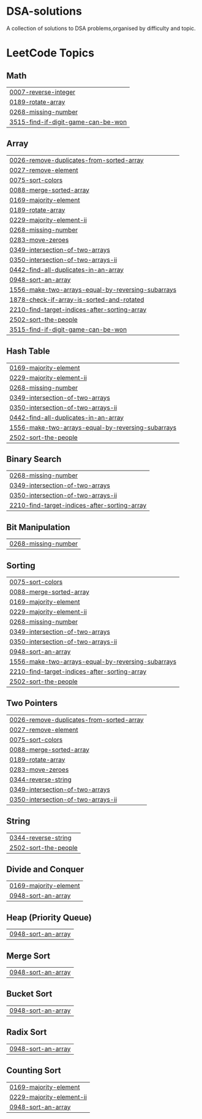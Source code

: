 # DSA-solutions
 A collection of solutions to DSA problems,organised by difficulty and topic.

<!---LeetCode Topics Start-->
# LeetCode Topics
## Math
|  |
| ------- |
| [0007-reverse-integer](https://github.com/ankitanag421/DSA-solutions/tree/master/0007-reverse-integer) |
| [0189-rotate-array](https://github.com/ankitanag421/DSA-solutions/tree/master/0189-rotate-array) |
| [0268-missing-number](https://github.com/ankitanag421/DSA-solutions/tree/master/0268-missing-number) |
| [3515-find-if-digit-game-can-be-won](https://github.com/ankitanag421/DSA-solutions/tree/master/3515-find-if-digit-game-can-be-won) |
## Array
|  |
| ------- |
| [0026-remove-duplicates-from-sorted-array](https://github.com/ankitanag421/DSA-solutions/tree/master/0026-remove-duplicates-from-sorted-array) |
| [0027-remove-element](https://github.com/ankitanag421/DSA-solutions/tree/master/0027-remove-element) |
| [0075-sort-colors](https://github.com/ankitanag421/DSA-solutions/tree/master/0075-sort-colors) |
| [0088-merge-sorted-array](https://github.com/ankitanag421/DSA-solutions/tree/master/0088-merge-sorted-array) |
| [0169-majority-element](https://github.com/ankitanag421/DSA-solutions/tree/master/0169-majority-element) |
| [0189-rotate-array](https://github.com/ankitanag421/DSA-solutions/tree/master/0189-rotate-array) |
| [0229-majority-element-ii](https://github.com/ankitanag421/DSA-solutions/tree/master/0229-majority-element-ii) |
| [0268-missing-number](https://github.com/ankitanag421/DSA-solutions/tree/master/0268-missing-number) |
| [0283-move-zeroes](https://github.com/ankitanag421/DSA-solutions/tree/master/0283-move-zeroes) |
| [0349-intersection-of-two-arrays](https://github.com/ankitanag421/DSA-solutions/tree/master/0349-intersection-of-two-arrays) |
| [0350-intersection-of-two-arrays-ii](https://github.com/ankitanag421/DSA-solutions/tree/master/0350-intersection-of-two-arrays-ii) |
| [0442-find-all-duplicates-in-an-array](https://github.com/ankitanag421/DSA-solutions/tree/master/0442-find-all-duplicates-in-an-array) |
| [0948-sort-an-array](https://github.com/ankitanag421/DSA-solutions/tree/master/0948-sort-an-array) |
| [1556-make-two-arrays-equal-by-reversing-subarrays](https://github.com/ankitanag421/DSA-solutions/tree/master/1556-make-two-arrays-equal-by-reversing-subarrays) |
| [1878-check-if-array-is-sorted-and-rotated](https://github.com/ankitanag421/DSA-solutions/tree/master/1878-check-if-array-is-sorted-and-rotated) |
| [2210-find-target-indices-after-sorting-array](https://github.com/ankitanag421/DSA-solutions/tree/master/2210-find-target-indices-after-sorting-array) |
| [2502-sort-the-people](https://github.com/ankitanag421/DSA-solutions/tree/master/2502-sort-the-people) |
| [3515-find-if-digit-game-can-be-won](https://github.com/ankitanag421/DSA-solutions/tree/master/3515-find-if-digit-game-can-be-won) |
## Hash Table
|  |
| ------- |
| [0169-majority-element](https://github.com/ankitanag421/DSA-solutions/tree/master/0169-majority-element) |
| [0229-majority-element-ii](https://github.com/ankitanag421/DSA-solutions/tree/master/0229-majority-element-ii) |
| [0268-missing-number](https://github.com/ankitanag421/DSA-solutions/tree/master/0268-missing-number) |
| [0349-intersection-of-two-arrays](https://github.com/ankitanag421/DSA-solutions/tree/master/0349-intersection-of-two-arrays) |
| [0350-intersection-of-two-arrays-ii](https://github.com/ankitanag421/DSA-solutions/tree/master/0350-intersection-of-two-arrays-ii) |
| [0442-find-all-duplicates-in-an-array](https://github.com/ankitanag421/DSA-solutions/tree/master/0442-find-all-duplicates-in-an-array) |
| [1556-make-two-arrays-equal-by-reversing-subarrays](https://github.com/ankitanag421/DSA-solutions/tree/master/1556-make-two-arrays-equal-by-reversing-subarrays) |
| [2502-sort-the-people](https://github.com/ankitanag421/DSA-solutions/tree/master/2502-sort-the-people) |
## Binary Search
|  |
| ------- |
| [0268-missing-number](https://github.com/ankitanag421/DSA-solutions/tree/master/0268-missing-number) |
| [0349-intersection-of-two-arrays](https://github.com/ankitanag421/DSA-solutions/tree/master/0349-intersection-of-two-arrays) |
| [0350-intersection-of-two-arrays-ii](https://github.com/ankitanag421/DSA-solutions/tree/master/0350-intersection-of-two-arrays-ii) |
| [2210-find-target-indices-after-sorting-array](https://github.com/ankitanag421/DSA-solutions/tree/master/2210-find-target-indices-after-sorting-array) |
## Bit Manipulation
|  |
| ------- |
| [0268-missing-number](https://github.com/ankitanag421/DSA-solutions/tree/master/0268-missing-number) |
## Sorting
|  |
| ------- |
| [0075-sort-colors](https://github.com/ankitanag421/DSA-solutions/tree/master/0075-sort-colors) |
| [0088-merge-sorted-array](https://github.com/ankitanag421/DSA-solutions/tree/master/0088-merge-sorted-array) |
| [0169-majority-element](https://github.com/ankitanag421/DSA-solutions/tree/master/0169-majority-element) |
| [0229-majority-element-ii](https://github.com/ankitanag421/DSA-solutions/tree/master/0229-majority-element-ii) |
| [0268-missing-number](https://github.com/ankitanag421/DSA-solutions/tree/master/0268-missing-number) |
| [0349-intersection-of-two-arrays](https://github.com/ankitanag421/DSA-solutions/tree/master/0349-intersection-of-two-arrays) |
| [0350-intersection-of-two-arrays-ii](https://github.com/ankitanag421/DSA-solutions/tree/master/0350-intersection-of-two-arrays-ii) |
| [0948-sort-an-array](https://github.com/ankitanag421/DSA-solutions/tree/master/0948-sort-an-array) |
| [1556-make-two-arrays-equal-by-reversing-subarrays](https://github.com/ankitanag421/DSA-solutions/tree/master/1556-make-two-arrays-equal-by-reversing-subarrays) |
| [2210-find-target-indices-after-sorting-array](https://github.com/ankitanag421/DSA-solutions/tree/master/2210-find-target-indices-after-sorting-array) |
| [2502-sort-the-people](https://github.com/ankitanag421/DSA-solutions/tree/master/2502-sort-the-people) |
## Two Pointers
|  |
| ------- |
| [0026-remove-duplicates-from-sorted-array](https://github.com/ankitanag421/DSA-solutions/tree/master/0026-remove-duplicates-from-sorted-array) |
| [0027-remove-element](https://github.com/ankitanag421/DSA-solutions/tree/master/0027-remove-element) |
| [0075-sort-colors](https://github.com/ankitanag421/DSA-solutions/tree/master/0075-sort-colors) |
| [0088-merge-sorted-array](https://github.com/ankitanag421/DSA-solutions/tree/master/0088-merge-sorted-array) |
| [0189-rotate-array](https://github.com/ankitanag421/DSA-solutions/tree/master/0189-rotate-array) |
| [0283-move-zeroes](https://github.com/ankitanag421/DSA-solutions/tree/master/0283-move-zeroes) |
| [0344-reverse-string](https://github.com/ankitanag421/DSA-solutions/tree/master/0344-reverse-string) |
| [0349-intersection-of-two-arrays](https://github.com/ankitanag421/DSA-solutions/tree/master/0349-intersection-of-two-arrays) |
| [0350-intersection-of-two-arrays-ii](https://github.com/ankitanag421/DSA-solutions/tree/master/0350-intersection-of-two-arrays-ii) |
## String
|  |
| ------- |
| [0344-reverse-string](https://github.com/ankitanag421/DSA-solutions/tree/master/0344-reverse-string) |
| [2502-sort-the-people](https://github.com/ankitanag421/DSA-solutions/tree/master/2502-sort-the-people) |
## Divide and Conquer
|  |
| ------- |
| [0169-majority-element](https://github.com/ankitanag421/DSA-solutions/tree/master/0169-majority-element) |
| [0948-sort-an-array](https://github.com/ankitanag421/DSA-solutions/tree/master/0948-sort-an-array) |
## Heap (Priority Queue)
|  |
| ------- |
| [0948-sort-an-array](https://github.com/ankitanag421/DSA-solutions/tree/master/0948-sort-an-array) |
## Merge Sort
|  |
| ------- |
| [0948-sort-an-array](https://github.com/ankitanag421/DSA-solutions/tree/master/0948-sort-an-array) |
## Bucket Sort
|  |
| ------- |
| [0948-sort-an-array](https://github.com/ankitanag421/DSA-solutions/tree/master/0948-sort-an-array) |
## Radix Sort
|  |
| ------- |
| [0948-sort-an-array](https://github.com/ankitanag421/DSA-solutions/tree/master/0948-sort-an-array) |
## Counting Sort
|  |
| ------- |
| [0169-majority-element](https://github.com/ankitanag421/DSA-solutions/tree/master/0169-majority-element) |
| [0229-majority-element-ii](https://github.com/ankitanag421/DSA-solutions/tree/master/0229-majority-element-ii) |
| [0948-sort-an-array](https://github.com/ankitanag421/DSA-solutions/tree/master/0948-sort-an-array) |
<!---LeetCode Topics End-->
